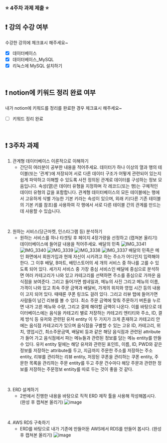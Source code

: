### ⭐️ 4주차 과제 제출 ⭐️

## ❗️ 강의 수강 여부
수강한 강의에 체크표시 해주세요~

- [x] 데이터베이스
- [x] 데이터베이스_MySQL
- [x] 리눅스에 MySQL 설치하기

<br>

## ❗️ notion에 키워드 정리 완료 여부
내가 notion에 키워드를 정리를 완료한 경우 체크표시 해주세요~

- [ ] 키워드 정리 완료

<br>

## ❗️ 3주차 과제
1. 관계형 데이터베이스 이론적으로 이해하기
   - 간단히 여러분이 공부한 내용을 적어주세요.
   데이터가 하나 이상의 열과 행의 테이블(또는 '관계')에 저장되어 서로 다른 데이터 구조가 어떻게 관련되어 있는지 쉽게 파악하고 이해할 수 있도록 사전 정의된 관계로 데이터를 구성하는 정보 모음입니다.
속성(열)은 데이터 유형을 지정하며 각 레코드(또는 행)는 구체적인 데이터 유형의 값을 포함합니다. 관계형 데이터베이스의 모든 테이블에는 행에서 고유하게 식별 가능한 기본 키라는 속성이 있으며, 외래 키(다른 기존 테이블의 기본 키를 참조)를 사용하여 각 행에서 서로 다른 테이블 간의 관계를 만드는 데 사용할 수 있습니다.

<br/>

2. 원하는 서비스(당근마켓, 인스타그램 등) 분석하기
   - 원하는 서비스를 하나 타겟팅 후 페이지 4장가량을 선정하고 (캡쳐본 올리기) 데이터베이스에 들어갈 내용을 적어주세요.
   배달의 민족
   ![IMG_3341](https://github.com/GDSC-Hanyang/2023-Server-Study/assets/108799923/a5394a4f-9f62-4dfe-ac07-9689bd7f062b)
![IMG_3340](https://github.com/GDSC-Hanyang/2023-Server-Study/assets/108799923/bf1c7866-3dd0-46ee-a776-b99283974d9b)
![IMG_3339](https://github.com/GDSC-Hanyang/2023-Server-Study/assets/108799923/30e9c8dd-79d2-48c7-8f39-d82d557aa081)
![IMG_3338](https://github.com/GDSC-Hanyang/2023-Server-Study/assets/108799923/8c123f62-0c4c-4704-bc28-3e41ac6d1ceb)
![IMG_3337](https://github.com/GDSC-Hanyang/2023-Server-Study/assets/108799923/aa406628-bfea-454f-9a39-edd5de032da8)
배달의 민족은 메인 화면에서 회원가입과 현재 자신이 시키려고 하는 주소가 어디인지 입력해야 한다. 그 이후 배달, B마트, 배민스토어의 세 개의 서비스 중 하나를 고를 수 있도록 되어 있다. 세가지 서비스 중 가장 중심 서비스인 배달에 중심으로 분석하면 여러 카테고리가 나와 있고 카테고리를 선택하면 주소를 중심으로 가까운 음식점을 보여준다. 그리고 들어가면 썸네일과, 메뉴의 사진 그리고 메뉴의 이름, 가격이 나와 있고 최속 주문 금액과 배달비, 가게의 위치와 영업 시간 등의 내용이 고지 되어 있다. 때때론 쿠폰 링크도 걸려 있다. 그리고 리뷰 탭에 들어가면 사람들이 남긴 리뷰를 볼 수 있다. 최소 주문 금액에 맞춰 주문하기 버튼을 누르면 내가 고른 메뉴와 수량, 그리고 결제 해야할 금액이 나온다.
이를 바탕으로 데이터베이스에는 음식을 카테고리 별로 저장하는 카테고리 엔티티와 주소, ID, 결제 방식 등 유저와 관련된 유저 entity 이 두 가지가 크게 존재하고 카테고리 안에는 음식점 카테고리가 있으며 음식점을 구별할 수 있는 고유 ID, 카테고리, 위치, 영업시간, 최소주문금액, 배달비 등과 같은 해당 음식점과 관련된 attribute가 들어 가고 음식점에서 파는 메뉴들과 관련된 정보를 담는 메뉴 entity를 만들 수 있다.
유저 entity 밑에는 해당 유저와 관련된 포인트, 이름, ID, PWD와 같은 정보를 저장하는 attribute를 두고, 지금까지 주문한 주소를 저장하는 주소 entity, 리뷰를 관리하는 리뷰 entity, 저장된 쿠폰을 관리하는 쿠폰 entity, 주문한 목록을 관리하는 주문 entity를 두고 주문 건수마다 해당 주문과 관련한 정보를 저장하는 주문정보 entiity를 따로 두는 것이 좋을 것 같다.

<br/>

3. ERD 설계하기
   - 2번에서 진행한 내용을 바탕으로 직적 ERD 제작 툴을 사용해 작성해봅시다. (완성 후 캡쳐본 올리기)
     ![image](https://github.com/GDSC-Hanyang/2023-Server-Study/assets/108799923/5dce493c-3288-435e-a0e1-8b41aea6028d)


<br/>

4. AWS RDS 구축하기
   - ERD를 바탕으로 내가 기존에 만들어둔 AWS에서 RDS를 만들어 봅시다. (완성 후 캡쳐본 올리기)
     ![image](https://github.com/GDSC-Hanyang/2023-Server-Study/assets/108799923/092a2499-ab82-4984-8597-361d98068c3f)


     

<br/>



